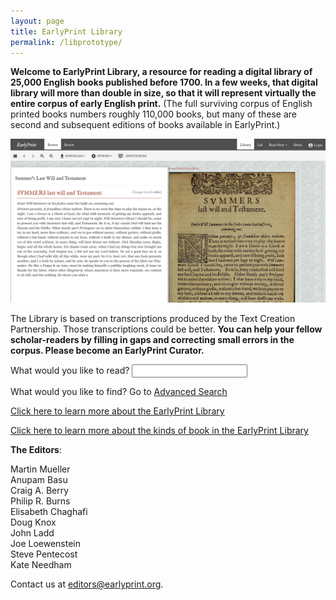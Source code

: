 ```yaml
---
layout: page
title: EarlyPrint Library
permalink: /libprototype/
---
```


<div class="fl w-100">
<div class="fl w-100 w-50-ns">
<p><b>Welcome to EarlyPrint Library, a resource for reading a digital library of 25,000 English books published before 1700. In a few weeks, that digital library will more than double in size, so that it will represent virtually the entire corpus of early English print.</b> (The full surviving corpus of English printed books numbers roughly 110,000 books, but many of these are second and subsequent editions of books available in EarlyPrint.)</p>

</div>

<div class="fl w-100 w-50-ns">
<img src="/assets/img/lib_screenshot.png" class="shadow-4"/>
</div>
</div>

The Library is based on transcriptions produced by the Text Creation Partnership. Those transcriptions could be better. **You can help your fellow scholar-readers by filling in gaps and correcting small errors in the corpus. Please become an EarlyPrint Curator.**

What would you like to read? <input type="text" />

What would you like to find? Go to [Advanced Search](https://texts.earlyprint.org/works/)

[Click here to learn more about the EarlyPrint Library]()

[Click here to learn more about the kinds of book in the EarlyPrint Library]()

**The Editors**: 

Martin Mueller  
Anupam Basu  
Craig A. Berry  
Philip R. Burns  
Elisabeth Chaghafi  
Doug Knox  
John Ladd  
Joe Loewenstein  
Steve Pentecost  
Kate Needham

Contact us at [editors@earlyprint.org](mailto:editors@earlyprint.org).
